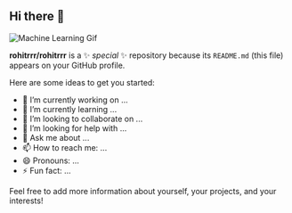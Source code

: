 ## Hi there 👋

![Machine Learning Gif]([https://media.giphy.com/media/LMt9638dO8dftAjtco/giphy.gif](https://www.google.com/url?sa=i&url=https%3A%2F%2Fgifer.com%2Fen%2FOyGx&psig=AOvVaw09oe5eCRO8RoYj_Fe3JEkB&ust=1723196687312000&source=images&cd=vfe&opi=89978449&ved=0CBAQjRxqFwoTCOjWiYiO5YcDFQAAAAAdAAAAABAE))

**rohitrrr/rohitrrr** is a ✨ _special_ ✨ repository because its `README.md` (this file) appears on your GitHub profile.

Here are some ideas to get you started:

- 🔭 I’m currently working on ...
- 🌱 I’m currently learning ...
- 👯 I’m looking to collaborate on ...
- 🤔 I’m looking for help with ...
- 💬 Ask me about ...
- 📫 How to reach me: ...
- 😄 Pronouns: ...
- ⚡ Fun fact: ...

Feel free to add more information about yourself, your projects, and your interests!
